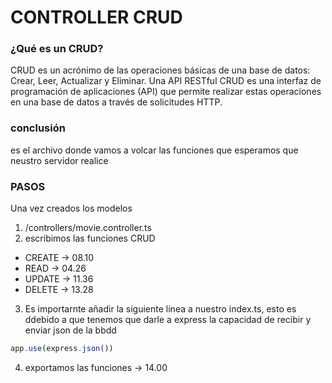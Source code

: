 

# CONTROLLER CRUD

### ¿Qué es un CRUD?
CRUD es un acrónimo de las operaciones básicas de una base de datos: Crear, Leer, Actualizar y Eliminar.
Una API RESTful CRUD es una interfaz de programación de aplicaciones (API) que permite realizar estas 
operaciones en una base de datos a través de solicitudes HTTP.

### conclusión
es el archivo donde vamos a volcar las funciones que esperamos que neustro servidor realice

### PASOS

Una vez creados los modelos
1. /controllers/movie.controller.ts
2. escribimos las funciones CRUD
- CREATE -> 08.10
- READ -> 04.26
- UPDATE -> 11.36
- DELETE -> 13.28

3. Es importarnte añadir la siguiente línea a nuestro index.ts, esto es ddebido a que tenemos que darle a express la capacidad de recibir y enviar  json de la bbdd 

```js
app.use(express.json())
```

4. exportamos las funciones -> 14.00